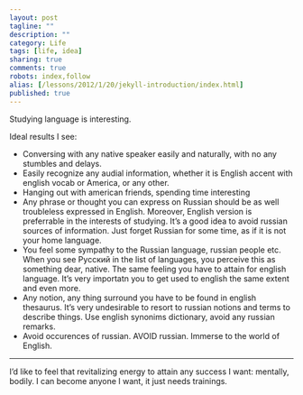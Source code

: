```yaml
---
layout: post
tagline: ""
description: ""
category: Life
tags: [life, idea]
sharing: true
comments: true
robots: index,follow
alias: [/lessons/2012/1/20/jekyll-introduction/index.html]
published: true
---
```


Studying language is interesting.

Ideal results I see:

* Conversing with any native speaker easily and naturally, with no any stumbles and delays.
* Easily recognize any audial information, whether it is English accent with english vocab or America, or any other.
* Hanging out with american friends, spending time interesting
* Any phrase or thought you can express on Russian should be as well troubleless expressed in English. Moreover, English version is preferrable in the interests of studying. It’s a good idea to avoid russian sources of information. Just forget Russian for some time, as if it is not your home language.
* You feel some sympathy to the Russian language, russian people etc. When you see Русский in the list of languages, you perceive this as something dear, native. The same feeling you have to attain for english language. It’s very importatn you to get used to english the same extent and even more.
* Any notion, any thing surround you have to be found in english thesaurus. It’s very undesirable to resort to russian notions and terms to describe things. Use english synonims dictionary, avoid any russian remarks.
* Avoid occurences of russian. AVOID russian. Immerse to the world of English.

---

I’d like to feel that revitalizing energy to attain any success I want: mentally, bodily. I can become anyone I want, it just needs trainings.